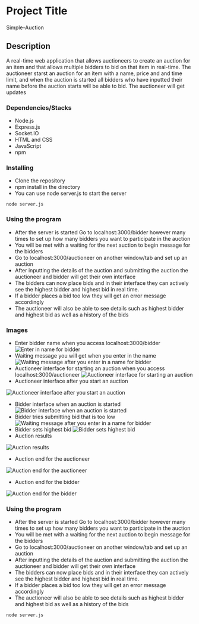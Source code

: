 # Project Title

Simple-Auction

## Description

A real-time web application that allows auctioneers to create an auction for an item and that allows multiple bidders to bid on that item in real-time. The auctioneer starst an auction for an item with a name, price and and time limit, and when the auction is started all bidders who have inputted their name before the auction starts will be able to bid. The auctioneer will get updates 

### Dependencies/Stacks

* Node.js
* Express.js
* Socket.IO
* HTML and CSS
* JavaScript
* npm

### Installing

- Clone the repository
- npm install in the directory 
- You can use node server.js to start the server 
```
node server.js
```

### Using the program

* After the server is started Go to localhost:3000/bidder however many times to set up how many bidders you want to participate in the auction 
* You will be met with a waiting for the next auction to begin message for the bidders
* Go to localhost:3000/auctioneer on another window/tab and set up an auction
* After inputting the details of the auction and submitting the auction the auctioneer and bidder will get their own interface 
* The bidders can now place bids and in their interface they can actively see the highest bidder and highest bid in real time. 
* If a bidder places a bid too low they will get an error message accordingly
* The auctioneer will also be able to see details such as highest bidder and highest bid as well as a history of the bids



### Images
- Enter bidder name when you access localhost:3000/bidder
![Enter in name for bidder](public/img/enterbiddername.png)
- Waiting message you will get when you enter in the name
![Waiting message after you enter in a name for bidder](public/img/waitingmessage.png)
- Auctioneer interface for starting an auction when you access localhost:3000/auctioneer
![Auctioneer interface for starting an auction](public/img/auctioneerstartauction.png)
- Auctioneer interface after you start an auction

![Auctioneer interface after you start an auction](public/img/auctioneerinterface.png)
- Bidder interface when an auction is started
![Bidder interface when an auction is started](public/img/bidderinterface.png)
- Bidder tries submitting bid that is too low
![Waiting message after you enter in a name for bidder](public/img/bidtoolow.png)
- Bidder sets highest bid
![Bidder sets highest bid](public/img/sethighestbid.png)
- Auction results 

![Auction results](public/img/auctioneerresults.png)
- Auction end for the auctioneer

![Auction end for the auctioneer](public/img/auctionendauctioneer.png)
- Auction end for the bidder

![Auction end for the bidder](public/img/auctionendbidder.png)


### Using the program

* After the server is started Go to localhost:3000/bidder however many times to set up how many bidders you want to participate in the auction 
* You will be met with a waiting for the next auction to begin message for the bidders
* Go to localhost:3000/auctioneer on another window/tab and set up an auction
* After inputting the details of the auction and submitting the auction the auctioneer and bidder will get their own interface 
* The bidders can now place bids and in their interface they can actively see the highest bidder and highest bid in real time. 
* If a bidder places a bid too low they will get an error message accordingly
* The auctioneer will also be able to see details such as highest bidder and highest bid as well as a history of the bids

```
node server.js
```





